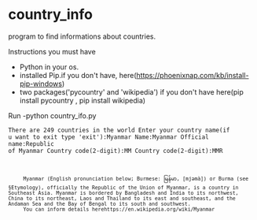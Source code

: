 # country_info
program to find informations about countries.

Instructions 
 you must have
 - Python in your os.
 - installed Pip.if you don't have, here(https://phoenixnap.com/kb/install-pip-windows)
 - two packages('pycountry' and 'wikipedia') if you don't have here(pip install pycountry , pip install wikipedia)


Run
 -python country_ifo.py

<code>There are 249 countries in the world
Enter your country name(if u want to exit type 'exit'):Myanmar
 Name:Myanmar
 Official name:Republic of Myanmar
 Country code(2-digit):MM
 Country code(2-digit):MMR

         Myanmar (English pronunciation below; Burmese: မြန်မာ, [mjəmà]) or Burma (see §Etymology), officially the Republic of the Union of Myanmar, is a country in Southeast Asia. Myanmar is bordered by Bangladesh and India to its northwest, China to its northeast, Laos and Thailand to its east and southeast, and the Andaman Sea and the Bay of Bengal to its south and southwest.
         You can inform details herehttps://en.wikipedia.org/wiki/Myanmar
</code>

